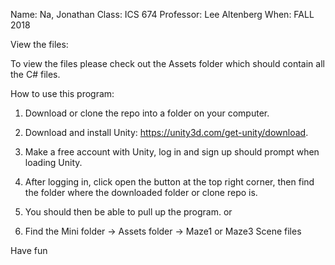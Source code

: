 Name: Na, Jonathan
Class: ICS 674
Professor: Lee Altenberg
When: FALL 2018

View the files:

To view the files please check out the Assets folder which should contain all the C# files.

How to use this program:

1. Download or clone the repo into a folder on your computer.

2. Download and install Unity: https://unity3d.com/get-unity/download.

3. Make a free account with Unity, log in and sign up should prompt when loading Unity.

4. After logging in, click open the button at the top right corner, then find the folder where the downloaded folder or clone repo is.

5. You should then be able to pull up the program.
or
5. Find the Mini folder -> Assets folder -> Maze1 or Maze3 Scene files

Have fun

